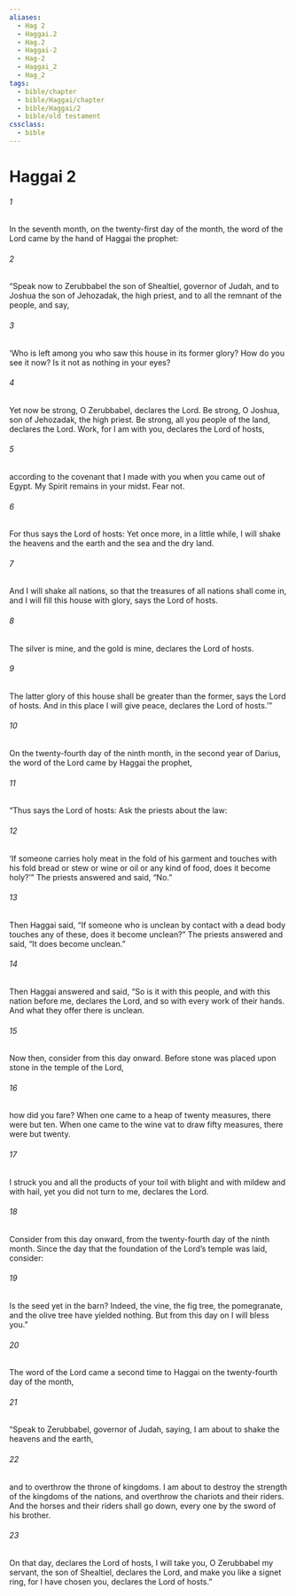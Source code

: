 ```yaml
---
aliases:
  - Hag 2
  - Haggai.2
  - Hag.2
  - Haggai-2
  - Hag-2
  - Haggai_2
  - Hag_2
tags:
  - bible/chapter
  - bible/Haggai/chapter
  - bible/Haggai/2
  - bible/old testament
cssclass:
  - bible
---
```


# Haggai 2

###### 1
In the seventh month, on the twenty-first day of the month, the word of the Lord came by the hand of Haggai the prophet:
###### 2
“Speak now to Zerubbabel the son of Shealtiel, governor of Judah, and to Joshua the son of Jehozadak, the high priest, and to all the remnant of the people, and say,
###### 3
‘Who is left among you who saw this house in its former glory? How do you see it now? Is it not as nothing in your eyes?
###### 4
Yet now be strong, O Zerubbabel, declares the Lord. Be strong, O Joshua, son of Jehozadak, the high priest. Be strong, all you people of the land, declares the Lord. Work, for I am with you, declares the Lord of hosts,
###### 5
according to the covenant that I made with you when you came out of Egypt. My Spirit remains in your midst. Fear not.
###### 6
For thus says the Lord of hosts: Yet once more, in a little while, I will shake the heavens and the earth and the sea and the dry land.
###### 7
And I will shake all nations, so that the treasures of all nations shall come in, and I will fill this house with glory, says the Lord of hosts.
###### 8
The silver is mine, and the gold is mine, declares the Lord of hosts.
###### 9
The latter glory of this house shall be greater than the former, says the Lord of hosts. And in this place I will give peace, declares the Lord of hosts.’”
###### 10
On the twenty-fourth day of the ninth month, in the second year of Darius, the word of the Lord came by Haggai the prophet,
###### 11
“Thus says the Lord of hosts: Ask the priests about the law:
###### 12
‘If someone carries holy meat in the fold of his garment and touches with his fold bread or stew or wine or oil or any kind of food, does it become holy?’” The priests answered and said, “No.”
###### 13
Then Haggai said, “If someone who is unclean by contact with a dead body touches any of these, does it become unclean?” The priests answered and said, “It does become unclean.”
###### 14
Then Haggai answered and said, “So is it with this people, and with this nation before me, declares the Lord, and so with every work of their hands. And what they offer there is unclean.
###### 15
Now then, consider from this day onward. Before stone was placed upon stone in the temple of the Lord,
###### 16
how did you fare? When one came to a heap of twenty measures, there were but ten. When one came to the wine vat to draw fifty measures, there were but twenty.
###### 17
I struck you and all the products of your toil with blight and with mildew and with hail, yet you did not turn to me, declares the Lord.
###### 18
Consider from this day onward, from the twenty-fourth day of the ninth month. Since the day that the foundation of the Lord’s temple was laid, consider:
###### 19
Is the seed yet in the barn? Indeed, the vine, the fig tree, the pomegranate, and the olive tree have yielded nothing. But from this day on I will bless you.”
###### 20
The word of the Lord came a second time to Haggai on the twenty-fourth day of the month,
###### 21
“Speak to Zerubbabel, governor of Judah, saying, I am about to shake the heavens and the earth,
###### 22
and to overthrow the throne of kingdoms. I am about to destroy the strength of the kingdoms of the nations, and overthrow the chariots and their riders. And the horses and their riders shall go down, every one by the sword of his brother.
###### 23
On that day, declares the Lord of hosts, I will take you, O Zerubbabel my servant, the son of Shealtiel, declares the Lord, and make you like a signet ring, for I have chosen you, declares the Lord of hosts.”


